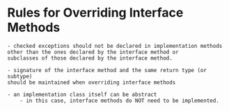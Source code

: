 # Rules for Overriding Interface Methods

    - checked exceptions should not be declared in implementation methods
    other than the ones declared by the interface method or 
    subclasses of those declared by the interface method.
    
    - signature of the interface method and the same return type (or subtype) 
    should be maintained when overriding interface methods
    
    - an implementation class itself can be abstract
        - in this case, interface methods do NOT need to be implemented.